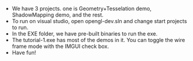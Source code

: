 * We have 3 projects. one is Geometry+Tesselation demo, ShadowMapping demo, and the rest.
* To run on visual studio, open opengl-dev.sln and change start projects to run.
* In the EXE folder, we have pre-built binaries to run the exe.
* The tutorial-1.exe has most of the demos in it. You can toggle the wire frame mode with the IMGUI check box.
* Have fun!